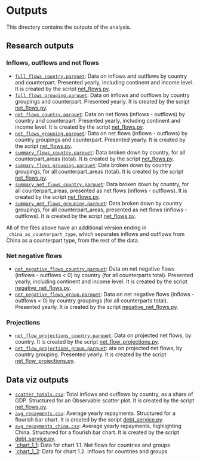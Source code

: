 # Outputs

This directory contains the outputs of the analysis.


## Research outputs

### Inflows, outflows and net flows

- [`full_flows_country.parquet`](full_flows_country.parquet): Data on inflows and outflows by country and
counterpart. Presented yearly, including continent and income level.
It is created by the script [net_flows.py](../scripts/analysis/net_flows.py).
- [`full_flows_grouping.parquet`](full_flows_country.parquet): Data on inflows and outflows by country groupings and
counterpart. Presented yearly.
It is created by the script [net_flows.py](../scripts/analysis/net_flows.py).
- [`net_flows_country.parquet`](full_flows_country.parquet): Data on net flows (inflows - outflows) by country and
counterpart. Presented yearly, including continent and income level.
It is created by the script [net_flows.py](../scripts/analysis/net_flows.py).
- [`net_flows_grouping.parquet`](full_flows_country.parquet): Data on net flows (inflows - outflows) by country groupings and
counterpart. Presented yearly.
It is created by the script [net_flows.py](../scripts/analysis/net_flows.py).
- [`summary_flows_country.parquet`](summary_flows_country.parquet): Data broken down by country, for all counterpart_areas (total). 
It is created by the script [net_flows.py](../scripts/analysis/net_flows.py).
- [`summary_flows_grouping.parquet`](summary_flows_grouping.parquet): Data broken down by country groupings, 
for all counterpart_areas (total). 
It is created by the script [net_flows.py](../scripts/analysis/net_flows.py).
- [`summary_net_flows_country.parquet`](summary_net_flows_country.parquet): Data broken down by country, for all counterpart_areas, 
presented as net flows (inflows - outflows). It is created by the script [net_flows.py](../scripts/analysis/net_flows.py).
- [`summary_net_flows_grouping.parquet`](summary_net_flows_grouping.parquet): Data broken down by country groupings,
for all counterpart_areas, presented as net flows (inflows - outflows). 
It is created by the script [net_flows.py](../scripts/analysis/net_flows.py).

All of the files above have an additional version ending in `_china_as_counterpart_type`, which
separates inflows and outflows from China as a counterpart type, from the rest of the data.

### Net negative flows
- [`net_negative_flows_country.parquet`](net_negative_flows_country.parquet): Data on net
negative flows (inflows - outflows < 0) by country (for all counterparts total). Presented yearly, including continent and income level.
It is created by the script [negative_net_flows.py](../scripts/analysis/negative_net_flows.py).
- [`net_negative_flows_group.parquet`](net_negative_flows_country.parquet): Data on net
  negative flows (inflows - outflows < 0) by country groupings (for all counterparts total). Presented yearly. 
  It is created by the script [negative_net_flows.py](../scripts/analysis/negative_net_flows.py).

### Projections
- [`net_flow_projections_country.parquet`](net_flow_projections_country.parquet): Data on projected
net flows, by country.
It is created by the script [net_flow_projections.py](../scripts/analysis/net_flow_projections.py).
- [`net_flow_projections_group.parquet`](net_flow_projections_group.parquet): ata on projected
  net flows, by country grouping. Presented yearly.
  It is created by the script [net_flow_projections.py](../scripts/analysis/net_flow_projections.py).


## Data viz outputs
- [`scatter_totals.csv`](scatter_totals.csv): Total inflows and outflows by country, as a share of GDP.
  Structured for an Observable scatter plot. It is created by the script [net_flows.py](../scripts/analysis/net_flows.py).
- [`avg_repayments.csv`](avg_repayments.csv): Average yearly repayments. Structured for a flourish
  bar chart. It is created by the script [debt_service.py](../scripts/analysis/debt_service.py).
- [`avg_repayments_china.csv`](avg_repayments.csv): Average yearly repayments, highlighting China.
  Structured for a flourish bar chart. It is created by the script [debt_service.py](../scripts/analysis/debt_service.py).
- [`chart_1_1](chart_1_1.csv): Data for chart 1.1. Net flows for countries and groups
- [`chart_1_2](chart_1_2.csv): Data for chart 1.2. Inflows for countries and groups